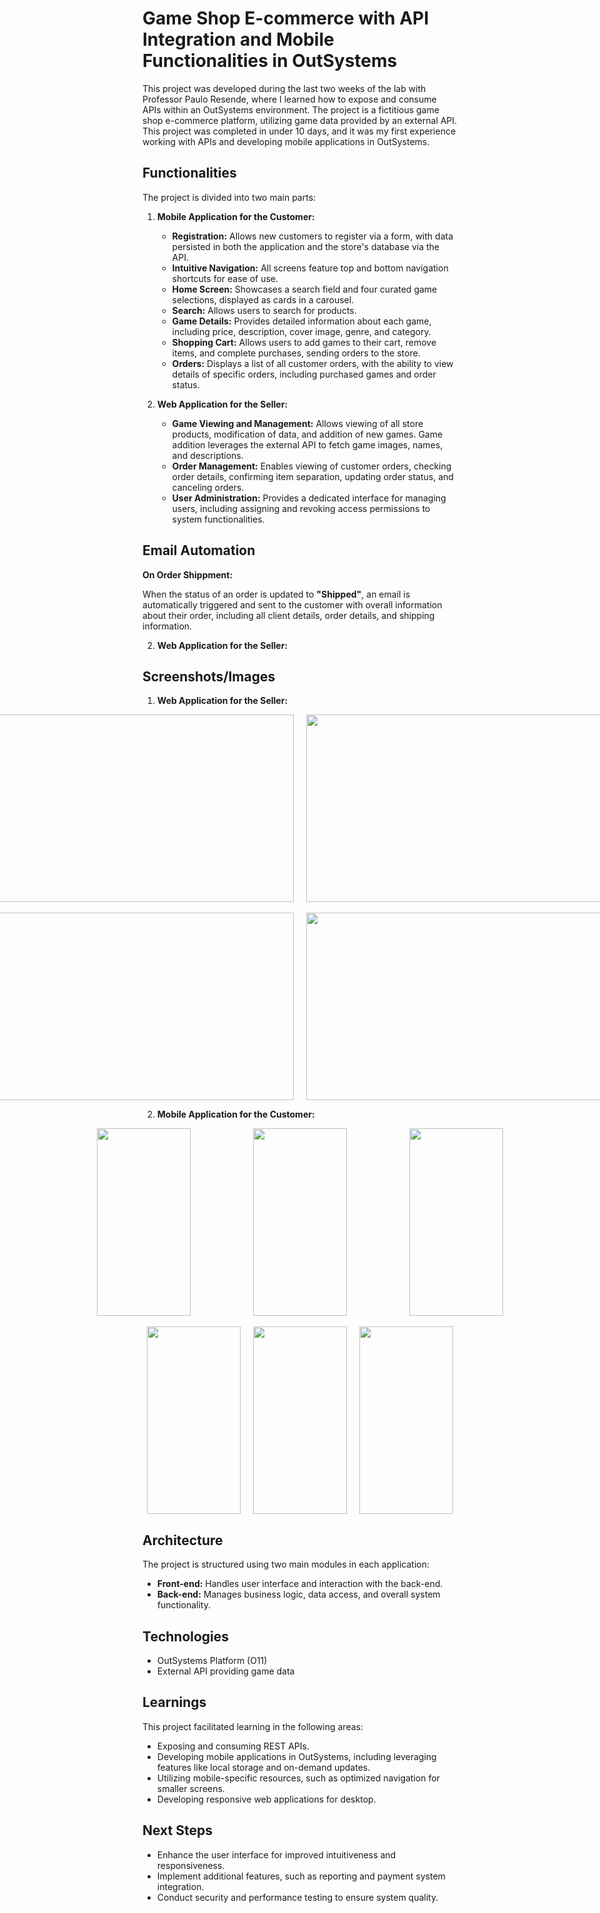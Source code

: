 # Game Shop E-commerce with API Integration and Mobile Functionalities in OutSystems

This project was developed during the last two weeks of the lab with Professor Paulo Resende, where I learned how to expose and consume APIs within an OutSystems environment. The project is a fictitious game shop e-commerce platform, utilizing game data provided by an external API. This project was completed in under 10 days, and it was my first experience working with APIs and developing mobile applications in OutSystems.

## Functionalities

The project is divided into two main parts:

1.  **Mobile Application for the Customer:**

    *   **Registration:** Allows new customers to register via a form, with data persisted in both the application and the store's database via the API.
    *   **Intuitive Navigation:** All screens feature top and bottom navigation shortcuts for ease of use.
    *   **Home Screen:** Showcases a search field and four curated game selections, displayed as cards in a carousel.
    *   **Search:** Allows users to search for products.
    *   **Game Details:** Provides detailed information about each game, including price, description, cover image, genre, and category.
    *   **Shopping Cart:** Allows users to add games to their cart, remove items, and complete purchases, sending orders to the store.
    *   **Orders:** Displays a list of all customer orders, with the ability to view details of specific orders, including purchased games and order status.

2.  **Web Application for the Seller:**

    *   **Game Viewing and Management:** Allows viewing of all store products, modification of data, and addition of new games. Game addition leverages the external API to fetch game images, names, and descriptions.
    *   **Order Management:** Enables viewing of customer orders, checking order details, confirming item separation, updating order status, and canceling orders.
    *   **User Administration:** Provides a dedicated interface for managing users, including assigning and revoking access permissions to system functionalities.
  
## Email Automation

**On Order Shippment:**

When the status of an order is updated to **"Shipped"**, an email is automatically triggered and sent to the customer with overall information about their order, including all client details, order details, and shipping information.

2.  **Web Application for the Seller:**

## Screenshots/Images

1.  **Web Application for the Seller:**

<p align="center">
  <div style="display: flex; justify-content: center; gap: 20px; align-items: center;">
    <img src="Mobile_API_Outsystems/Pictures_Mobile_API/Capturadeecrã2025-03-02184411.png" width="500" height="300" style="object-fit: cover;" />
    <img src="Mobile_API_Outsystems/Pictures_Mobile_API/Capturadeecrã2025-03-02184556.png" width="500" height="300" style="object-fit: cover;" />
  </div>
  <br>
  <div style="display: flex; justify-content: center; gap: 20px; align-items: center;">
    <img src="Mobile_API_Outsystems/Pictures_Mobile_API/Capturadeecrã2025-03-02184650.png" width="500" height="300" style="object-fit: cover;" />
    <img src="Mobile_API_Outsystems/Pictures_Mobile_API/Capturadeecrã2025-03-02184731.png" width="500" height="300" style="object-fit: cover;" />
  </div>
</p>

2.  **Mobile Application for the Customer:**

<p align="center">
  <div style="display: flex; justify-content: center; gap: 100px; align-items: center;">
    <img src="Mobile_API_Outsystems/Pictures_Mobile_API/Capturadeecrã2025-03-02185104.png" width="150" height="300" style="object-fit: cover;" />
    <img src="Mobile_API_Outsystems/Pictures_Mobile_API/Capturadeecrã2025-03-02185227.png" width="150" height="300" style="object-fit: cover;" />
    <img src="Mobile_API_Outsystems/Pictures_Mobile_API/Capturadeecrã2025-03-02185404.png" width="150" height="300" style="object-fit: cover;" /> 
  </div>
  <br>
  <div style="display: flex; justify-content: center; gap: 20px; align-items: center;">
    <img src="Mobile_API_Outsystems/Pictures_Mobile_API/Capturadeecrã2025-03-02185434.png" width="150" height="300" style="object-fit: cover;" />
    <img src="Mobile_API_Outsystems/Pictures_Mobile_API/Capturadeecrã2025-03-02185659.png" width="150" height="300" style="object-fit: cover;" />
    <img src="Mobile_API_Outsystems/Pictures_Mobile_API/Capturadeecrã2025-03-02184819.png" width="150" height="300" style="object-fit: cover;" />
  </div>
</p>

## Architecture

The project is structured using two main modules in each application:

*   **Front-end:** Handles user interface and interaction with the back-end.
*   **Back-end:** Manages business logic, data access, and overall system functionality.

## Technologies

*   OutSystems Platform (O11)
*   External API providing game data

## Learnings

This project facilitated learning in the following areas:

*   Exposing and consuming REST APIs.
*   Developing mobile applications in OutSystems, including leveraging features like local storage and on-demand updates.
*   Utilizing mobile-specific resources, such as optimized navigation for smaller screens.
*   Developing responsive web applications for desktop.

## Next Steps

*   Enhance the user interface for improved intuitiveness and responsiveness.
*   Implement additional features, such as reporting and payment system integration.
*   Conduct security and performance testing to ensure system quality.

